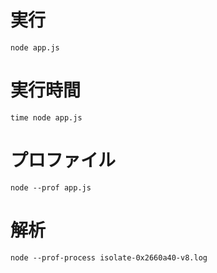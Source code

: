 # 実行
```
node app.js
```

# 実行時間
```
time node app.js
```

# プロファイル
```
node --prof app.js
```

# 解析
```
node --prof-process isolate-0x2660a40-v8.log
```
